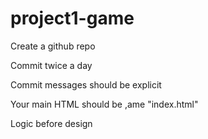# project1-game

Create a github repo

Commit twice a day

Commit messages should be explicit

Your main HTML should be ,ame "index.html"

Logic before design
